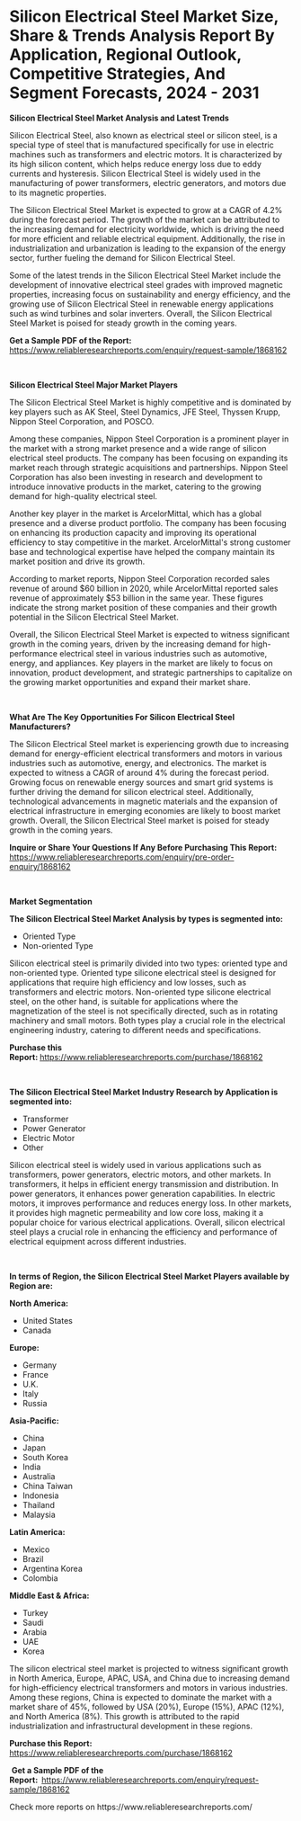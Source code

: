 <p><h1>Silicon Electrical Steel Market Size, Share & Trends Analysis Report By Application, Regional Outlook, Competitive Strategies, And Segment Forecasts, 2024 - 2031</h1></p><p><strong>Silicon Electrical Steel Market Analysis and Latest Trends</strong></p>
<p><p>Silicon Electrical Steel, also known as electrical steel or silicon steel, is a special type of steel that is manufactured specifically for use in electric machines such as transformers and electric motors. It is characterized by its high silicon content, which helps reduce energy loss due to eddy currents and hysteresis. Silicon Electrical Steel is widely used in the manufacturing of power transformers, electric generators, and motors due to its magnetic properties.</p><p>The Silicon Electrical Steel Market is expected to grow at a CAGR of 4.2% during the forecast period. The growth of the market can be attributed to the increasing demand for electricity worldwide, which is driving the need for more efficient and reliable electrical equipment. Additionally, the rise in industrialization and urbanization is leading to the expansion of the energy sector, further fueling the demand for Silicon Electrical Steel. </p><p>Some of the latest trends in the Silicon Electrical Steel Market include the development of innovative electrical steel grades with improved magnetic properties, increasing focus on sustainability and energy efficiency, and the growing use of Silicon Electrical Steel in renewable energy applications such as wind turbines and solar inverters. Overall, the Silicon Electrical Steel Market is poised for steady growth in the coming years.</p></p>
<p><strong>Get a Sample PDF of the Report:&nbsp;</strong> <a href="https://www.reliableresearchreports.com/enquiry/request-sample/1868162">https://www.reliableresearchreports.com/enquiry/request-sample/1868162</a></p>
<p>&nbsp;</p>
<p><strong>Silicon Electrical Steel Major Market Players</strong></p>
<p><p>The Silicon Electrical Steel Market is highly competitive and is dominated by key players such as AK Steel, Steel Dynamics, JFE Steel, Thyssen Krupp, Nippon Steel Corporation, and POSCO.</p><p>Among these companies, Nippon Steel Corporation is a prominent player in the market with a strong market presence and a wide range of silicon electrical steel products. The company has been focusing on expanding its market reach through strategic acquisitions and partnerships. Nippon Steel Corporation has also been investing in research and development to introduce innovative products in the market, catering to the growing demand for high-quality electrical steel.</p><p>Another key player in the market is ArcelorMittal, which has a global presence and a diverse product portfolio. The company has been focusing on enhancing its production capacity and improving its operational efficiency to stay competitive in the market. ArcelorMittal's strong customer base and technological expertise have helped the company maintain its market position and drive its growth.</p><p>According to market reports, Nippon Steel Corporation recorded sales revenue of around $60 billion in 2020, while ArcelorMittal reported sales revenue of approximately $53 billion in the same year. These figures indicate the strong market position of these companies and their growth potential in the Silicon Electrical Steel Market.</p><p>Overall, the Silicon Electrical Steel Market is expected to witness significant growth in the coming years, driven by the increasing demand for high-performance electrical steel in various industries such as automotive, energy, and appliances. Key players in the market are likely to focus on innovation, product development, and strategic partnerships to capitalize on the growing market opportunities and expand their market share.</p></p>
<p>&nbsp;</p>
<p><strong>What Are The Key Opportunities For Silicon Electrical Steel Manufacturers?</strong></p>
<p><p>The Silicon Electrical Steel market is experiencing growth due to increasing demand for energy-efficient electrical transformers and motors in various industries such as automotive, energy, and electronics. The market is expected to witness a CAGR of around 4% during the forecast period. Growing focus on renewable energy sources and smart grid systems is further driving the demand for silicon electrical steel. Additionally, technological advancements in magnetic materials and the expansion of electrical infrastructure in emerging economies are likely to boost market growth. Overall, the Silicon Electrical Steel market is poised for steady growth in the coming years.</p></p>
<p><strong>Inquire or Share Your Questions If Any Before Purchasing This Report:</strong> <a href="https://www.reliableresearchreports.com/enquiry/pre-order-enquiry/1868162">https://www.reliableresearchreports.com/enquiry/pre-order-enquiry/1868162</a></p>
<p>&nbsp;</p>
<p><strong>Market Segmentation</strong></p>
<p><strong>The Silicon Electrical Steel Market Analysis by types is segmented into:</strong></p>
<p><ul><li>Oriented Type</li><li>Non-oriented Type</li></ul></p>
<p><p>Silicon electrical steel is primarily divided into two types: oriented type and non-oriented type. Oriented type silicone electrical steel is designed for applications that require high efficiency and low losses, such as transformers and electric motors. Non-oriented type silicone electrical steel, on the other hand, is suitable for applications where the magnetization of the steel is not specifically directed, such as in rotating machinery and small motors. Both types play a crucial role in the electrical engineering industry, catering to different needs and specifications.</p></p>
<p><strong>Purchase this Report:&nbsp;</strong><a href="https://www.reliableresearchreports.com/purchase/1868162">https://www.reliableresearchreports.com/purchase/1868162</a></p>
<p>&nbsp;</p>
<p><strong>The Silicon Electrical Steel Market Industry Research by Application is segmented into:</strong></p>
<p><ul><li>Transformer</li><li>Power Generator</li><li>Electric Motor</li><li>Other</li></ul></p>
<p><p>Silicon electrical steel is widely used in various applications such as transformers, power generators, electric motors, and other markets. In transformers, it helps in efficient energy transmission and distribution. In power generators, it enhances power generation capabilities. In electric motors, it improves performance and reduces energy loss. In other markets, it provides high magnetic permeability and low core loss, making it a popular choice for various electrical applications. Overall, silicon electrical steel plays a crucial role in enhancing the efficiency and performance of electrical equipment across different industries.</p></p>
<p>&nbsp;</p>
<p><strong>In terms of Region, the Silicon Electrical Steel Market Players available by Region are:</strong></p>
<p>
    <p> <strong> North America: </strong>
        <ul>
            <li>United States</li>
            <li>Canada</li>
        </ul>
        </p> 
    <p> <strong> Europe: </strong>
        <ul>
            <li>Germany</li>
            <li>France</li>
            <li>U.K.</li>
            <li>Italy</li>
            <li>Russia</li>
        </ul>
        </p> 
    <p> <strong> Asia-Pacific: </strong>
        <ul>
            <li>China</li>
            <li>Japan</li>
            <li>South Korea</li>
            <li>India</li>
            <li>Australia</li>
            <li>China Taiwan</li>
            <li>Indonesia</li>
            <li>Thailand</li>
            <li>Malaysia</li>
        </ul>
        </p> 
    <p> <strong> Latin America: </strong>
        <ul>
            <li>Mexico</li>
            <li>Brazil</li>
            <li>Argentina Korea</li>
            <li>Colombia</li>
        </ul>
        </p> 
    <p> <strong> Middle East & Africa: </strong>
        <ul>
            <li>Turkey</li>
            <li>Saudi</li>
            <li>Arabia</li>
            <li>UAE</li>
            <li>Korea</li>
        </ul>
    </p>
    </p>
<p><p>The silicon electrical steel market is projected to witness significant growth in North America, Europe, APAC, USA, and China due to increasing demand for high-efficiency electrical transformers and motors in various industries. Among these regions, China is expected to dominate the market with a market share of 45%, followed by USA (20%), Europe (15%), APAC (12%), and North America (8%). This growth is attributed to the rapid industrialization and infrastructural development in these regions.</p></p>
<p><strong>Purchase this Report: </strong><a href="https://www.reliableresearchreports.com/purchase/1868162">https://www.reliableresearchreports.com/purchase/1868162</a></p>
<p>&nbsp;<strong>Get a Sample PDF of the Report:&nbsp;&nbsp;</strong><a href="https://www.reliableresearchreports.com/enquiry/request-sample/1868162">https://www.reliableresearchreports.com/enquiry/request-sample/1868162</a></p>
<p><strong></strong></p>
<p>Check more reports on https://www.reliableresearchreports.com/</p>
